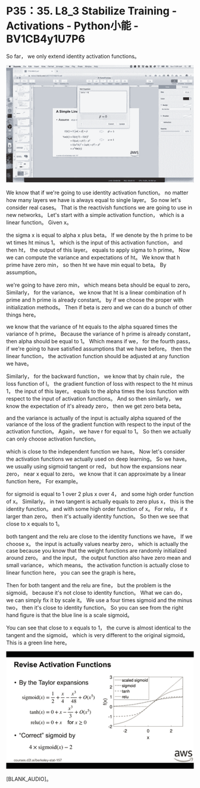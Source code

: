 # P35：35. L8_3 Stabilize Training - Activations - Python小能 - BV1CB4y1U7P6

 So far， we only extend identity activation functions。

![](img/1494e52407436e52c04a4e1b7b070fe1_1.png)

 We know that if we're going to use identity activation function。 no matter how many layers we have is always equal to single layer。 So now let's consider real cases。 That is the reactivish functions we are going to use in new networks。 Let's start with a simple activation function， which is a linear function。 Given x。

 the sigma x is equal to alpha x plus beta。 If we denote by the h prime to be wt times ht minus 1。 which is the input of this activation function， and then ht， the output of this layer。 equals to apply sigma to h prime。 Now we can compute the variance and expectations of ht。 We know that h prime have zero min， so then ht we have min equal to beta。 By assumption。

 we're going to have zero min， which means beta should be equal to zero。 Similarly， for the variance。 we know that ht is a linear combination of h prime and h prime is already constant。 by if we choose the proper with initialization methods。 Then if beta is zero and we can do a bunch of other things here。

 we know that the variance of ht equals to the alpha squared times the variance of h prime。 Because the variance of h prime is already constant， then alpha should be equal to 1。 Which means if we， for the fourth pass， if we're going to have satisfied assumptions that we have before。 then the linear function， the activation function should be adjusted at any function we have。

 Similarly， for the backward function， we know that by chain rule， the loss function of l。 the gradient function of loss with respect to the ht minus 1， the input of this layer。 equals to the alpha times the loss function with respect to the input of activation functions。 And so then similarly， we know the expectation of it's already zero， then we get zero beta beta。

 and the variance is actually of the input is actually alpha squared of the variance of the loss of the gradient function with respect to the input of the activation function。 Again， we have r for equal to 1。 So then we actually can only choose activation function。

 which is close to the independent function we have。 Now let's consider the activation functions we actually used on deep learning。 So we have。 we usually using sigmoid tangent or red， but how the expansions near zero， near x equal to zero。 we know that it can approximate by a linear function here。 For example。

 for sigmoid is equal to 1 over 2 plus x over 4， and some high order function of x。 Similarly。 in two tangent is actually equals to zero plus x， this is the identity function。 and with some high order function of x。 For relu， if x larger than zero。 then it's actually identity function。 So then we see that close to x equals to 1。

 both tangent and the relu are close to the identity functions we have。 If we choose x。 the input is actually values nearby zero， which is actually the case because you know that the weight functions are randomly initialized around zero。 and the input， the output function also have zero mean and small variance， which means。 the activation function is actually close to linear function here， you can see the graph is here。

 Then for both tangent and the relu are fine， but the problem is the sigmoid。 because it's not close to identity function。 What we can do， we can simply fix it by scale it。 We use a four times sigmoid and the minus two， then it's close to identity function。 So you can see from the right hand figure is that the blue line is a scale sigmoid。

 You can see that close to x equals to 1， the curve is almost identical to the tangent and the sigmoid。 which is very different to the original sigmoid。 This is a green line here。

![](img/1494e52407436e52c04a4e1b7b070fe1_3.png)

 [BLANK_AUDIO]。
